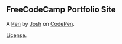 FreeCodeCamp Portfolio Site
---------------------------


A [Pen](https://codepen.io/joshalexjacobs/pen/XgJOgy) by [Josh](http://codepen.io/joshalexjacobs) on [CodePen](http://codepen.io/).

[License](https://codepen.io/joshalexjacobs/pen/XgJOgy/license).